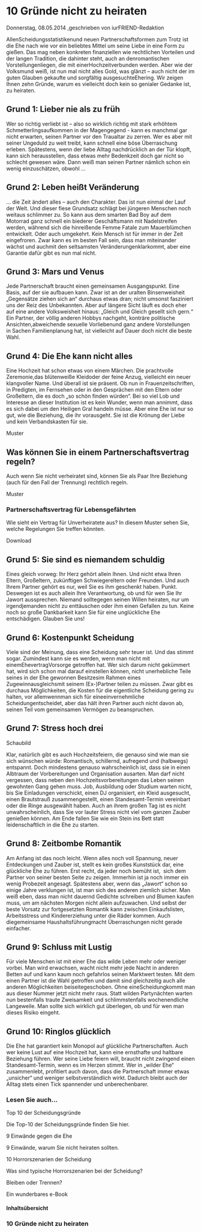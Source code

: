 # 10 Gründe nicht zu heiraten

Donnerstag, 08.05.2014 ,geschrieben von iurFRIEND-Redaktion

AllenScheidungsstatistikenund neuen Partnerschaftsformen zum Trotz ist die Ehe nach wie vor ein beliebtes Mittel um seine Liebe in eine Form zu gießen. Das mag neben konkreten finanziellen wie rechtlichen Vorteilen und der langen Tradition, die dahinter steht, auch an denromantischen Vorstellungenliegen, die mit einerHochzeitverbunden werden. Aber wie der Volksmund weiß, ist nun mal nicht alles Gold, was glänzt – auch nicht der im guten Glauben gekaufte und sorgfältig ausgesuchteEhering. Wir zeigen Ihnen zehn Gründe, warum es vielleicht doch kein so genialer Gedanke ist, zu heiraten.

## Grund 1: Lieber nie als zu früh

Wer so richtig verliebt ist – also so wirklich richtig mit stark erhöhtem Schmetterlingsaufkommen in der Magengegend - kann es manchmal gar nicht erwarten, seinen Partner vor den Traualtar zu zerren. Wer es aber mit seiner Ungeduld zu weit treibt, kann schnell eine böse Überraschung erleben. Spätestens, wenn der liebe Alltag nachdrücklich an der Tür klopft, kann sich herausstellen, dass etwas mehr Bedenkzeit doch gar nicht so schlecht gewesen wäre. Dann weiß man seinen Partner nämlich schon ein wenig einzuschätzen, obwohl …

## Grund 2: Leben heißt Veränderung

… die Zeit ändert alles – auch den Charakter. Das ist nun einmal der Lauf der Welt. Und dieser fiese Grundsatz schlägt bei jüngeren Menschen noch weitaus schlimmer zu. So kann aus dem smarten Bad Boy auf dem Motorrad ganz schnell ein biederer Geschäftsmann mit Nadelstreifen werden, während sich die hinreißende Femme Fatale zum Mauerblümchen entwickelt. Oder auch umgekehrt. Kein Mensch ist für immer in der Zeit eingefroren. Zwar kann es im besten Fall sein, dass man miteinander wächst und auchmit den seltsamsten Veränderungenklarkommt, aber eine Garantie dafür gibt es nun mal nicht.

## Grund 3: Mars und Venus

Jede Partnerschaft braucht einen gemeinsamen Ausgangspunkt. Eine Basis, auf der sie aufbauen kann. Zwar ist an der uralten Binsenweisheit „Gegensätze ziehen sich an“ durchaus etwas dran; nicht umsonst fasziniert uns der Reiz des Unbekannten. Aber auf längere Sicht läuft es doch eher auf eine andere Volksweisheit hinaus: „Gleich und Gleich gesellt sich gern.“ Ein Partner, der völlig anderen Hobbys nachgeht, konträre politische Ansichten,abweichende sexuelle Vorliebenund ganz andere Vorstellungen in Sachen Familienplanung hat, ist vielleicht auf Dauer doch nicht die beste Wahl.

## Grund 4: Die Ehe kann nicht alles

Eine Hochzeit hat schon etwas von einem Märchen. Die prachtvolle Zeremonie,das blütenweiße Kleidoder der feine Anzug, vielleicht ein neuer klangvoller Name. Und überall ist sie präsent. Ob nun in Frauenzeitschriften, in Predigten, im Fernsehen oder in den Gesprächen mit den Eltern oder Großeltern, die es doch „so schön finden würden“. Bei so viel Lob und Interesse an dieser Institution ist es kein Wunder, wenn man annimmt, dass es sich dabei um den Heiligen Gral handeln müsse. Aber eine Ehe ist nur so gut, wie die Beziehung, die ihr vorausgeht. Sie ist die Krönung der Liebe und kein Verbandskasten für sie.

Muster

## Was können Sie in einem Partnerschaftsvertrag regeln?

Auch wenn Sie nicht verheiratet sind, können Sie als Paar Ihre Beziehung (auch für den Fall der Trennung) rechtlich regeln.

Muster

### Partnerschaftsvertrag für Lebensgefährten

Wie sieht ein Vertrag für Unverheiratete aus? In diesem Muster sehen Sie, welche Regelungen Sie treffen könnten.

Download

## Grund 5: Sie sind es niemandem schuldig

Eines gleich vorweg: Ihr Herz gehört allein Ihnen. Und nicht etwa Ihren Eltern, Großeltern, zukünftigen Schwiegereltern oder Freunden. Und auch Ihrem Partner gehört es nur, weil Sie es ihm geschenkt haben. Punkt. Deswegen ist es auch allein Ihre Verantwortung, ob und für wen Sie Ihr Jawort aussprechen. Niemand solltegegen seinen Willen heiraten, nur um irgendjemanden nicht zu enttäuschen oder ihm einen Gefallen zu tun. Keine noch so große Dankbarkeit kann Sie für eine unglückliche Ehe entschädigen. Glauben Sie uns!

## Grund 6: Kostenpunkt Scheidung

Viele sind der Meinung, dass eine Scheidung sehr teuer ist. Und das stimmt sogar. Zumindest kann sie es werden, wenn man nicht mit einemEhevertragVorsorge getroffen hat. Wer sich darum nicht gekümmert hat, wird sich schon mal darauf einstellen können, nicht unerhebliche Teile seines in der Ehe gewonnen Besitzesim Rahmen eines Zugewinnausgleichsmit seinem (Ex-)Partner teilen zu müssen. Zwar gibt es durchaus Möglichkeiten, die Kosten für die eigentliche Scheidung gering zu halten, vor allemwennman sich für eineeinvernehmliche Scheidungentscheidet, aber das hält ihren Partner auch nicht davon ab, seinen Teil vom gemeinsamen Vermögen zu beanspruchen.

## Grund 7: Stress hoch drei

Schaubild

Klar, natürlich gibt es auch Hochzeitsfeiern, die genauso sind wie man sie sich wünschen würde: Romantisch, schillernd, aufregend und (halbwegs) entspannt. Doch mindestens genauso wahrscheinlich ist, dass sie in einen Albtraum der Vorbereitungen und Organisation ausarten. Man darf nicht vergessen, dass neben den Hochzeitsvorbereitungen das Leben seinen gewohnten Gang gehen muss. Job, Ausbildung oder Studium warten nicht, bis Sie Einladungen verschickt, einen DJ organisiert, ein Kleid ausgesucht, einen Brautstrauß zusammengestellt, einen Standesamt-Termin vereinbart oder die Ringe ausgewählt haben. Auch an ihrem großen Tag ist es nicht unwahrscheinlich, dass Sie vor lauter Stress nicht viel vom ganzen Zauber genießen können. Am Ende fallen Sie wie ein Stein ins Bett statt leidenschaftlich in die Ehe zu starten.

## Grund 8: Zeitbombe Romantik

Am Anfang ist das noch leicht. Wenn alles noch voll Spannung, neuer Entdeckungen und Zauber ist, stellt es kein großes Kunststück dar, eine glückliche Ehe zu führen. Erst recht, da jeder noch bemüht ist,  sich dem Partner von seiner besten Seite zu zeigen. Immerhin ist ja noch immer ein wenig Probezeit angesagt. Spätestens aber, wenn das „Jawort“ schon so einige Jahre verklungen ist, ist man sich des anderen ziemlich sicher. Man weiß eben, dass man nicht dauernd Gedichte schreiben und Blumen kaufen muss, um am nächsten Morgen nicht allein aufzuwachen. Und selbst der beste Vorsatz zur fortgesetzten Romantik kann zwischen Einkaufslisten, Arbeitsstress und Kindererziehung unter die Räder kommen. Auch diegemeinsame Haushaltsführungmacht Überraschungen nicht gerade einfacher.

## Grund 9: Schluss mit Lustig

Für viele Menschen ist mit einer Ehe das wilde Leben mehr oder weniger vorbei. Man wird erwachsen, wacht nicht mehr jede Nacht in anderen Betten auf und kann kaum noch gefahrlos seinen Marktwert testen. Mit dem einen Partner ist die Wahl getroffen und damit sind gleichzeitig auch alle anderen Möglichkeiten beiseitegeschoben. Ohne eineScheidungkommt man aus dieser Nummer jetzt nicht mehr raus. Statt wilden Partynächten warten nun bestenfalls traute Zweisamkeit und schlimmstenfalls wochenendliche Langeweile. Man sollte sich wirklich gut überlegen, ob und für wen man dieses Risiko eingeht.

## Grund 10: Ringlos glücklich

Die Ehe hat garantiert kein Monopol auf glückliche Partnerschaften. Auch wer keine Lust auf eine Hochzeit hat, kann eine ernsthafte und haltbare Beziehung führen. Wer seine Liebe feiern will, braucht nicht zwingend einen Standesamt-Termin, wenn es im Herzen stimmt. Wer in „wilder Ehe“ zusammenlebt, profitiert auch davon, dass die Partnerschaft immer etwas „unsicher“ und weniger selbstverständlich wirkt. Dadurch bleibt auch der Alltag stets einen Tick spannender und unberechenbarer.

### Lesen Sie auch...

Top 10 der Scheidungsgründe

Die Top-10 der Scheidungsgründe finden Sie hier.

9 Einwände gegen die Ehe

9 Einwände, warum Sie nicht heiraten sollten.

10 Horrorszenarien der Scheidung

Was sind typische Horrorszenarien bei der Scheidung?

Bleiben oder Trennen?

Ein wunderbares e-Book

#### Inhaltsübersicht

### 10 Gründe nicht zu heiraten